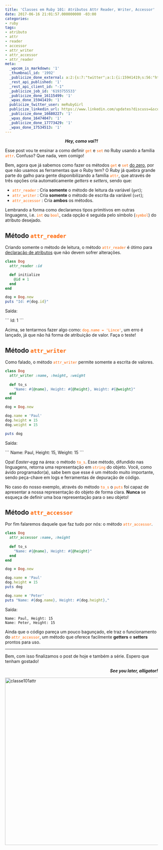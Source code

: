 ```yaml
---
title: 'Classes em Ruby 101: Atributos Attr Reader, Writer, Accessor'
date: 2017-06-16 21:01:57.000000000 -03:00
categories:
- ruby
tags:
- atributo
- attr
- reader
- accessor
- attr_writer
- attr_accessor
- attr_reader
meta:
  _wpcom_is_markdown: '1'
  _thumbnail_id: '1992'
  _publicize_done_external: a:2:{s:7:"twitter";a:1:{i:15941419;s:56:"https://twitter.com/meRubyGirl/status/875866077565202433";}s:8:"facebook";a:1:{i:17534513;s:38:"https://facebook.com/10155216952243280";}}
  _rest_api_published: '1'
  _rest_api_client_id: "-1"
  _publicize_job_id: '6193755533'
  _publicize_done_16115499: '1'
  _wpas_done_15941419: '1'
  publicize_twitter_user: meRubyGirl
  publicize_linkedin_url: https://www.linkedin.com/updates?discuss=&scope=534137417&stype=M&topic=6281631772207837184&type=U&a=EqPt
  _publicize_done_16680227: '1'
  _wpas_done_16474047: '1'
  _publicize_done_17773429: '1'
  _wpas_done_17534513: '1'
---
```

<p style="text-align:center;"><b><i>Hey, como vai?!</i></b></p>
Esse post vou te ensinar a como definir <span style="color:#ff6600;"><code>get</code></span> e <span style="color:#ff6600;"><code>set</code></span> no Ruby usando a família <span style="color:#ff6600;"><code>attr</code></span>. Confuso? Que nada, vem comigo!

Bem, agora que já sabemos como fazer os métodos <span style="color:#ff6600;"><code>get</code></span> e <span style="color:#ff6600;"><code>set</code></span> <a href="{% post_url /ruby/2017-04-26-classes-101-getters-e-setters %}">do zero</a>, por que não usamos as ferramentas que o Ruby tem?
O Ruby já quebra grande parte do galho para gente disponibilizando a família <span style="color:#ff6600;"><code>attr</code></span>, que através de três opções cria automaticamente *getters* e *setters*, sendo que:

<ul>
  <li><span style="color:#ff6600;"><code>attr_reader</code></span> : Cria <strong>somente</strong> o método de leitura
    da variável (<code>get</code>);</li>
  <li><span style="color:#ff6600;"><code>attr_writer</code></span> : Cria <strong>somente</strong> o método de escrita
    da variável (<code>set</code>);</li>
  <li><span style="color:#ff6600;"><code>attr_accessor</code></span> : Cria <strong>ambos</strong> os métodos.</li>
</ul>

Lembrando a forma como declaramos tipos primitivos em outras linguagens, i.e. <span style="color:#ff6600;"><code>int</code></span> ou <span style="color:#ff6600;"><code>bool</code></span>, cada opção é seguida pelo símbolo (<span style="color:#ff6600;"><code>symbol</code></span>) do atributo desejado.

## Método <span style="color:#ff6600;"><code>attr_reader</code></span>

Criando somente o método de leitura, o método <span style="color:#ff6600;"><code>attr_reader</code></span> é ótimo para <a href="{% post_url /ruby/2017-08-10-variavel-local-global-constante %}"> declaração de atributos</a> que não devem sofrer alterações.

```ruby
class Dog
  attr_reader :id

  def initialize
    @id = 1
  end
end

dog = Dog.new
puts "Id: #{dog.id}"
```

<p>Saída:</p>
```
Id: 1
```

Acima, se tentarmos fazer algo como: <span style="color:#ff6600;"><code>dog.name = 'Lince'</code></span>, um erro é lançado, já que não há forma de atribuição de valor. Faça o teste!

## Método <span style="color:#ff6600;"><code>attr_writer</code></span>

Como falado, o método <span style="color:#ff6600;"><code>attr_writer</code></span> permite somente a escrita de valores. 

<!-- Confesso que não vejo motivos para usarmos ele muitas vezes, você tem algum exemplo? Não deixe de comentar! -->

```ruby
class Dog
  attr_writer :name, :height, :weight
  
  def to_s
    "Name: #{@name}, Height: #{@height}, Weight: #{@weight}"
  end
end

dog = Dog.new

dog.name = 'Paul'
dog.height = 15
dog.weight = 15

puts dog
```

<p>Saída:</p>
```
Name: Paul, Height: 15, Weight: 15
```

Opa! *Easter-egg* na área: o método <span style="color:#ff6600;"><code>to_s</code></span>. Esse método, difundido nas linguagens, retorna uma representação em <span style="color:#ff6600;"><code>string</code></span> do objeto. Você, como ávido programador(a), sabe bem que esse é um método muito importante, sendo peça-chave em logs e ferramentas de depuração de código. 

No caso do nosso exemplo, através do método <span style="color:#ff6600;"><code>to_s</code></span> o <span style="color:#ff6600;"><code>puts</code></span> foi capaz de apresentar a nossa representação do objeto de forma clara. <strong>Nunca</strong> se esqueça de definir uma boa representação para o seu objeto!

## Método <span style="color:#ff6600;"><code>attr_accessor</code></span>
Por fim falaremos daquele que faz tudo por nós: o método  <span style="color:#ff6600;"><code>attr_accessor</code></span>.

```ruby
class Dog
  attr_accessor :name, :height
  
  def to_s
    "Name: #{@name}, Height: #{@height}"
  end
end

dog = Dog.new

dog.name = 'Paul'
dog.height = 15
puts dog

dog.name = 'Peter'
puts "Name: #{dog.name}, Height: #{dog.height},"
```

Saída:

```
Name: Paul, Height: 15
Name: Peter, Height: 15
```

Ainda que o código pareça um pouco bagunçado, ele traz o funcionamento do <span style="color:#ff6600;"><code>attr_accessor</code></span>, um método que oferece facilmente <strong>getters</strong> e <strong>setters</strong> prontos para uso.

<hr />

Bem, com isso finalizamos o post de hoje e também a série. Espero que tenham gostado! 
<p style="text-align:right;"><em><strong>    See you later, alligator!</strong></em></p>
<img src="{{ site.baseurl }}/assets/classe101attr.png" alt="classe101attr" width="735" height="550"
  class="alignnone size-full wp-image-1992" />